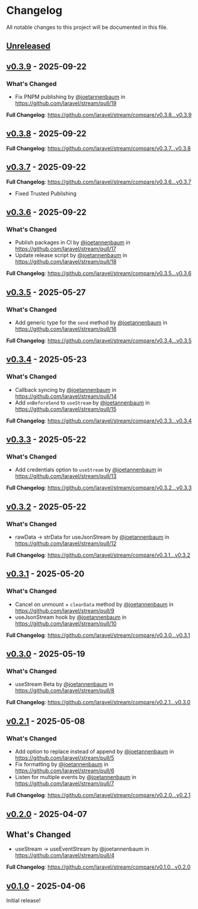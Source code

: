 # Changelog

All notable changes to this project will be documented in this file.

## [Unreleased](https://github.com/laravel/stream/compare/v0.3.9...main)

## [v0.3.9](https://github.com/laravel/stream/compare/v0.3.8...v0.3.9) - 2025-09-22

### What's Changed

* Fix PNPM publishing by [@joetannenbaum](https://github.com/joetannenbaum) in https://github.com/laravel/stream/pull/19

**Full Changelog**: https://github.com/laravel/stream/compare/v0.3.8...v0.3.9

## [v0.3.8](https://github.com/laravel/stream/compare/v0.3.7...v0.3.8) - 2025-09-22

**Full Changelog**: https://github.com/laravel/stream/compare/v0.3.7...v0.3.8

## [v0.3.7](https://github.com/laravel/stream/compare/v0.3.6...v0.3.7) - 2025-09-22

**Full Changelog**: https://github.com/laravel/stream/compare/v0.3.6...v0.3.7

- Fixed Trusted Publishing

## [v0.3.6](https://github.com/laravel/stream/compare/v0.3.5...v0.3.6) - 2025-09-22

### What's Changed

* Publish packages in CI by [@joetannenbaum](https://github.com/joetannenbaum) in https://github.com/laravel/stream/pull/17
* Update release script by [@joetannenbaum](https://github.com/joetannenbaum) in https://github.com/laravel/stream/pull/18

**Full Changelog**: https://github.com/laravel/stream/compare/v0.3.5...v0.3.6

## [v0.3.5](https://github.com/laravel/stream/compare/v0.3.4...v0.3.5) - 2025-05-27

### What's Changed

* Add generic type for the `send` method by [@joetannenbaum](https://github.com/joetannenbaum) in https://github.com/laravel/stream/pull/16

**Full Changelog**: https://github.com/laravel/stream/compare/v0.3.4...v0.3.5

## [v0.3.4](https://github.com/laravel/stream/compare/v0.3.3...v0.3.4) - 2025-05-23

### What's Changed

* Callback syncing by [@joetannenbaum](https://github.com/joetannenbaum) in https://github.com/laravel/stream/pull/14
* Add `onBeforeSend` to `useStream` by [@joetannenbaum](https://github.com/joetannenbaum) in https://github.com/laravel/stream/pull/15

**Full Changelog**: https://github.com/laravel/stream/compare/v0.3.3...v0.3.4

## [v0.3.3](https://github.com/laravel/stream/compare/v0.3.2...v0.3.3) - 2025-05-22

### What's Changed

* Add credentials option to `useStream` by [@joetannenbaum](https://github.com/joetannenbaum) in https://github.com/laravel/stream/pull/13

**Full Changelog**: https://github.com/laravel/stream/compare/v0.3.2...v0.3.3

## [v0.3.2](https://github.com/laravel/stream/compare/v0.3.1...v0.3.2) - 2025-05-22

### What's Changed

* rawData -> strData for useJsonStream by [@joetannenbaum](https://github.com/joetannenbaum) in https://github.com/laravel/stream/pull/12

**Full Changelog**: https://github.com/laravel/stream/compare/v0.3.1...v0.3.2

## [v0.3.1](https://github.com/laravel/stream/compare/v0.3.0...v0.3.1) - 2025-05-20

### What's Changed

* Cancel on unmount + `clearData` method by [@joetannenbaum](https://github.com/joetannenbaum) in https://github.com/laravel/stream/pull/9
* useJsonStream hook by [@joetannenbaum](https://github.com/joetannenbaum) in https://github.com/laravel/stream/pull/10

**Full Changelog**: https://github.com/laravel/stream/compare/v0.3.0...v0.3.1

## [v0.3.0](https://github.com/laravel/stream/compare/v0.2.1...v0.3.0) - 2025-05-19

### What's Changed

* useStream Beta by [@joetannenbaum](https://github.com/joetannenbaum) in https://github.com/laravel/stream/pull/8

**Full Changelog**: https://github.com/laravel/stream/compare/v0.2.1...v0.3.0

## [v0.2.1](https://github.com/laravel/stream/compare/v0.2.0...v0.2.1) - 2025-05-08

### What's Changed

* Add option to replace instead of append by [@joetannenbaum](https://github.com/joetannenbaum) in https://github.com/laravel/stream/pull/5
* Fix formatting by [@joetannenbaum](https://github.com/joetannenbaum) in https://github.com/laravel/stream/pull/6
* Listen for multiple events by [@joetannenbaum](https://github.com/joetannenbaum) in https://github.com/laravel/stream/pull/7

**Full Changelog**: https://github.com/laravel/stream/compare/v0.2.0...v0.2.1

## [v0.2.0](https://github.com/laravel/stream/compare/v0.1.0...v0.2.0) - 2025-04-07

## What's Changed

- useStream -> useEventStream by @joetannenbaum in https://github.com/laravel/stream/pull/4

**Full Changelog**: https://github.com/laravel/stream/compare/v0.1.0...v0.2.0

## [v0.1.0](https://github.com/laravel/stream/releases/tag/v0.1.0) - 2025-04-06

Initial release!
